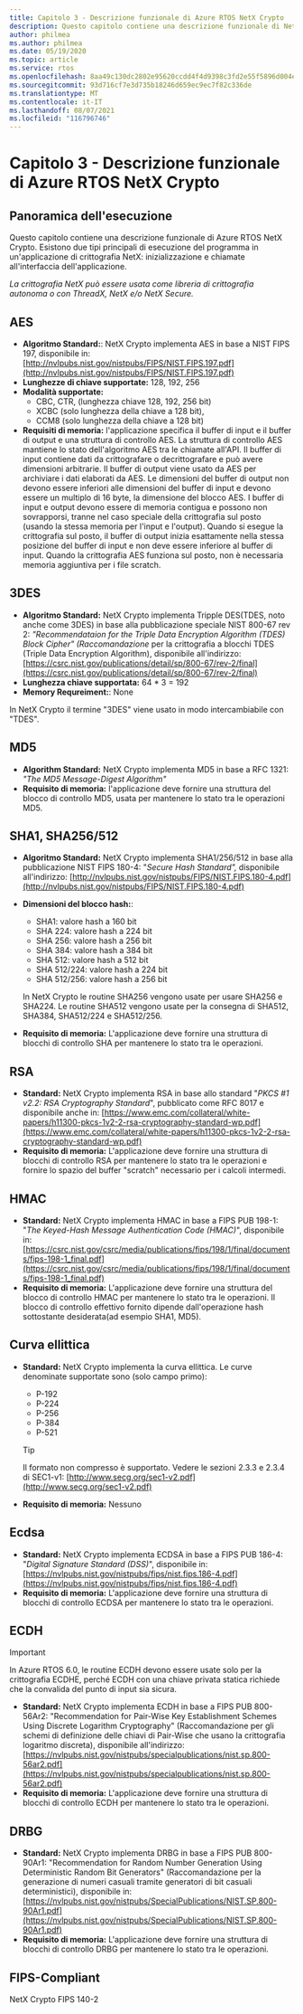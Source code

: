 ```yaml
---
title: Capitolo 3 - Descrizione funzionale di Azure RTOS NetX Crypto
description: Questo capitolo contiene una descrizione funzionale di NetX Crypto.
author: philmea
ms.author: philmea
ms.date: 05/19/2020
ms.topic: article
ms.service: rtos
ms.openlocfilehash: 8aa49c130dc2802e95620ccdd4f4d9398c3fd2e55f5896d004e47baa72829848
ms.sourcegitcommit: 93d716cf7e3d735b18246d659ec9ec7f82c336de
ms.translationtype: MT
ms.contentlocale: it-IT
ms.lasthandoff: 08/07/2021
ms.locfileid: "116796746"
---
```

# <a name="chapter-3---functional-description-of-azure-rtos-netx-crypto"></a>Capitolo 3 - Descrizione funzionale di Azure RTOS NetX Crypto

## <a name="execution-overview"></a>Panoramica dell'esecuzione

Questo capitolo contiene una descrizione funzionale di Azure RTOS NetX Crypto. Esistono due tipi principali di esecuzione del programma in un'applicazione di crittografia NetX: inizializzazione e chiamate all'interfaccia dell'applicazione.

*La crittografia NetX può essere usata come libreria di crittografia autonoma o con ThreadX, NetX e/o NetX Secure.*

## <a name="aes"></a>AES

- **Algoritmo Standard:**: NetX Crypto implementa AES in base a NIST FIPS 197, disponibile in: [http://nvlpubs.nist.gov/nistpubs/FIPS/NIST.FIPS.197.pdf](http://nvlpubs.nist.gov/nistpubs/FIPS/NIST.FIPS.197.pdf)
- **Lunghezze di chiave supportate:** 128, 192, 256
- **Modalità supportate:**
  - CBC, CTR, (lunghezza chiave 128, 192, 256 bit)
  - XCBC (solo lunghezza della chiave a 128 bit),
  - CCM8 (solo lunghezza della chiave a 128 bit)
- **Requisiti di memoria:** l'applicazione specifica il buffer di input e il buffer di output e una struttura di controllo AES. La struttura di controllo AES mantiene lo stato dell'algoritmo AES tra le chiamate all'API. Il buffer di input contiene dati da crittografare o decrittografare e può avere dimensioni arbitrarie. Il buffer di output viene usato da AES per archiviare i dati elaborati da AES. Le dimensioni del buffer di output non devono essere inferiori alle dimensioni del buffer di input e devono essere un multiplo di 16 byte, la dimensione del blocco AES. I buffer di input e output devono essere di memoria contigua e possono non sovrapporsi, tranne nel caso speciale della crittografia sul posto (usando la stessa memoria per l'input e l'output). Quando si esegue la crittografia sul posto, il buffer di output inizia esattamente nella stessa posizione del buffer di input e non deve essere inferiore al buffer di input. Quando la crittografia AES funziona sul posto, non è necessaria memoria aggiuntiva per i file scratch.

## <a name="3des"></a>3DES

- **Algoritmo Standard:** NetX Crypto implementa Tripple DES(TDES, noto anche come 3DES) in base alla pubblicazione speciale NIST 800-67 rev 2: *"Recommendataion for the Triple Data Encryption Algorithm (TDES) Block Cipher" (Raccomandazione* per la crittografia a blocchi TDES (Triple Data Encryption Algorithm), disponibile all'indirizzo: [https://csrc.nist.gov/publications/detail/sp/800-67/rev-2/final](https://csrc.nist.gov/publications/detail/sp/800-67/rev-2/final)
- **Lunghezza chiave supportata:** 64 * 3 = 192
- **Memory Requreiment:**: None

In NetX Crypto il termine "3DES" viene usato in modo intercambiabile con "TDES".

## <a name="md5"></a>MD5

- **Algorithm Standard:** NetX Crypto implementa MD5 in base a RFC 1321: *"The MD5 Message-Digest Algorithm"*
- **Requisito di memoria:** l'applicazione deve fornire una struttura del blocco di controllo MD5, usata per mantenere lo stato tra le operazioni MD5.

## <a name="sha1-sha256512"></a>SHA1, SHA256/512

- **Algoritmo Standard:** NetX Crypto implementa SHA1/256/512 in base alla pubblicazione NIST FIPS 180-4: "*Secure Hash Standard",* disponibile all'indirizzo: [http://nvlpubs.nist.gov/nistpubs/FIPS/NIST.FIPS.180-4.pdf](http://nvlpubs.nist.gov/nistpubs/FIPS/NIST.FIPS.180-4.pdf)
- **Dimensioni del blocco hash:**:
  - SHA1: valore hash a 160 bit
  - SHA 224: valore hash a 224 bit
  - SHA 256: valore hash a 256 bit
  - SHA 384: valore hash a 384 bit
  - SHA 512: valore hash a 512 bit
  - SHA 512/224: valore hash a 224 bit
  - SHA 512/256: valore hash a 256 bit

  In NetX Crypto le routine SHA256 vengono usate per usare SHA256 e SHA224. Le routine SHA512 vengono usate per la consegna di SHA512, SHA384, SHA512/224 e SHA512/256.
- **Requisito di memoria:** L'applicazione deve fornire una struttura di blocchi di controllo SHA per mantenere lo stato tra le operazioni.

## <a name="rsa"></a>RSA

- **Standard:** NetX Crypto implementa RSA in base allo standard "*PKCS #1 v2.2: RSA Cryptography Standard*", pubblicato come RFC 8017 e disponibile anche in: [https://www.emc.com/collateral/white-papers/h11300-pkcs-1v2-2-rsa-cryptography-standard-wp.pdf](https://www.emc.com/collateral/white-papers/h11300-pkcs-1v2-2-rsa-cryptography-standard-wp.pdf)
- **Requisito di memoria:** L'applicazione deve fornire una struttura di blocchi di controllo RSA per mantenere lo stato tra le operazioni e fornire lo spazio del buffer "scratch" necessario per i calcoli intermedi.

## <a name="hmac"></a>HMAC

- **Standard:** NetX Crypto implementa HMAC in base a FIPS PUB 198-1: "*The Keyed-Hash Message Authentication Code (HMAC)*", disponibile in: [https://csrc.nist.gov/csrc/media/publications/fips/198/1/final/documents/fips-198-1_final.pdf](https://csrc.nist.gov/csrc/media/publications/fips/198/1/final/documents/fips-198-1_final.pdf)
- **Requisito di memoria:** L'applicazione deve fornire una struttura del blocco di controllo HMAC per mantenere lo stato tra le operazioni. Il blocco di controllo effettivo fornito dipende dall'operazione hash sottostante desiderata(ad esempio SHA1, MD5).

## <a name="elliptic-curve"></a>Curva ellittica

- **Standard:** NetX Crypto implementa la curva ellittica. Le curve denominate supportate sono (solo campo primo):
  - P-192
  - P-224
  - P-256
  - P-384
  - P-521

   > [!TIP]
   > Il formato non compresso è supportato. Vedere le sezioni 2.3.3 e 2.3.4 di SEC1-v1: [http://www.secg.org/sec1-v2.pdf](http://www.secg.org/sec1-v2.pdf)

- **Requisito di memoria:** Nessuno

## <a name="ecdsa"></a>Ecdsa

- **Standard:** NetX Crypto implementa ECDSA in base a FIPS PUB 186-4: "*Digital Signature Standard (DSS)*", disponibile in: [https://nvlpubs.nist.gov/nistpubs/fips/nist.fips.186-4.pdf](https://nvlpubs.nist.gov/nistpubs/fips/nist.fips.186-4.pdf)
- **Requisito di memoria:** L'applicazione deve fornire una struttura di blocchi di controllo ECDSA per mantenere lo stato tra le operazioni.

## <a name="ecdh"></a>ECDH

> [!IMPORTANT]
> In Azure RTOS 6.0, le routine ECDH devono essere usate solo per la crittografia ECDHE, perché ECDH con una chiave privata statica richiede che la convalida del punto di input sia sicura.

- **Standard:** NetX Crypto implementa ECDH in base a FIPS PUB 800-56Ar2: "Recommendation for Pair-Wise Key Establishment Schemes Using Discrete Logarithm Cryptography" (Raccomandazione per gli schemi di definizione delle chiavi di Pair-Wise che usano la crittografia logaritmo discreta), disponibile all'indirizzo: [https://nvlpubs.nist.gov/nistpubs/specialpublications/nist.sp.800-56ar2.pdf](https://nvlpubs.nist.gov/nistpubs/specialpublications/nist.sp.800-56ar2.pdf)
- **Requisito di memoria:** L'applicazione deve fornire una struttura di blocchi di controllo ECDH per mantenere lo stato tra le operazioni.

## <a name="drbg"></a>DRBG

- **Standard:** NetX Crypto implementa DRBG in base a FIPS PUB 800-90Ar1: "Recommendation for Random Number Generation Using Deterministic Random Bit Generators" (Raccomandazione per la generazione di numeri casuali tramite generatori di bit casuali deterministici), disponibile in: [https://nvlpubs.nist.gov/nistpubs/SpecialPublications/NIST.SP.800-90Ar1.pdf](https://nvlpubs.nist.gov/nistpubs/SpecialPublications/NIST.SP.800-90Ar1.pdf)
- **Requisito di memoria:** L'applicazione deve fornire una struttura di blocchi di controllo DRBG per mantenere lo stato tra le operazioni.

## <a name="fips-compliant"></a>FIPS-Compliant

NetX Crypto FIPS 140-2
